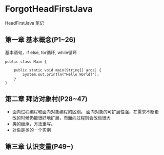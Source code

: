 # ForgotHeadFirstJava
HeadFirstJava 笔记

## 第一章 基本概念(P1~26)
基本语句，if else, for循环, while循环
````
public class Main {

    public static void main(String[] args) {
        System.out.println("Hello World!");
    }
}
````
## 第二章 拜访对象村(P28~47)
- 面向过程编程和面向对象编程的区别。 面向对象的可扩展性强，在需求不断更改的时候仍能很好地扩展，而面向过程则会改动很大
- 类的继承，方法重写。
- 对象是类的一个实例
## 第三章 认识变量(P49~)
